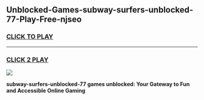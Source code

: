 
## Unblocked-Games-subway-surfers-unblocked-77-Play-Free-njseo
<h3>
<a href="https://premium76.site?title=subway-surfers-unblocked-77&ref=09A">CLICK TO PLAY</a></h3>
<hr>

<h3>
<a href="https://premium76.site?title=subway-surfers-unblocked-77&ref=09A">CLICK 2 PLAY</a>
  
</h3>

<a href="https://premium76.site?title=subway-surfers-unblocked-77&ref=09A"><img src="https://clearcache.store/games.png"></a>


**subway-surfers-unblocked-77 games unblocked: Your Gateway to Fun and Accessible Online Gaming**

